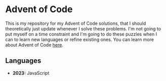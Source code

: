 # Advent of Code
This is my repository for my Advent of Code solutions, that I should theoretically just update whenever I solve these problems.
I'm not going to put myself on a time constraint and I'm going to do these puzzles when I can to learn new languages or refine existing ones.
You can learn more about Advent of Code [here](https://adventofcode.com/2023/about).

## Languages
* **2023:** JavaScript